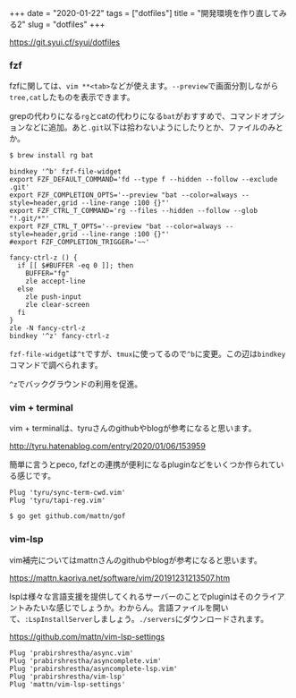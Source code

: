 +++
date = "2020-01-22"
tags = ["dotfiles"]
title = "開発環境を作り直してみる2"
slug = "dotfiles"
+++

https://git.syui.cf/syui/dotfiles

### fzf

fzfに関しては、`vim **<tab>`などが使えます。`--preview`で画面分割しながら`tree,cat`したものを表示できます。

grepの代わりになる`rg`とcatの代わりになる`bat`がおすすめで、コマンドオプションなどに追加。あと`.git`以下は拾わないようにしたりとか、ファイルのみとか。

```sh
$ brew install rg bat
```

```sh:~/.zshrc
bindkey '^b' fzf-file-widget
export FZF_DEFAULT_COMMAND='fd --type f --hidden --follow --exclude .git'
export FZF_COMPLETION_OPTS='--preview "bat --color=always --style=header,grid --line-range :100 {}"'
export FZF_CTRL_T_COMMAND='rg --files --hidden --follow --glob "!.git/*"'
export FZF_CTRL_T_OPTS='--preview "bat --color=always --style=header,grid --line-range :100 {}"'
#export FZF_COMPLETION_TRIGGER='~~'

fancy-ctrl-z () {
  if [[ $#BUFFER -eq 0 ]]; then
    BUFFER="fg"
    zle accept-line
  else
    zle push-input
    zle clear-screen
  fi
}
zle -N fancy-ctrl-z
bindkey '^z' fancy-ctrl-z
```

`fzf-file-widget`は`^t`ですが、`tmux`に使ってるので`^b`に変更。この辺は`bindkey`コマンドで調べられます。

`^z`でバックグラウンドの利用を促進。

### vim + terminal

vim + terminalは、tyruさんのgithubやblogが参考になると思います。

http://tyru.hatenablog.com/entry/2020/01/06/153959

簡単に言うとpeco, fzfとの連携が便利になるpluginなどをいくつか作られている感じです。

```sh:~/.vimrc
Plug 'tyru/sync-term-cwd.vim'
Plug 'tyru/tapi-reg.vim'
```

```sh
$ go get github.com/mattn/gof
```

### vim-lsp

vim補完についてはmattnさんのgithubやblogが参考になると思います。

https://mattn.kaoriya.net/software/vim/20191231213507.htm

lspは様々な言語支援を提供してくれるサーバーのことでpluginはそのクライアントみたいな感じでしょうか。わからん。言語ファイルを開いて、`:LspInstallServer`しましょう。`./servers`にダウンロードされます。

https://github.com/mattn/vim-lsp-settings

```sh:~/.vimrc
Plug 'prabirshrestha/async.vim'
Plug 'prabirshrestha/asyncomplete.vim'
Plug 'prabirshrestha/asyncomplete-lsp.vim'
Plug 'prabirshrestha/vim-lsp'
Plug 'mattn/vim-lsp-settings'
```

